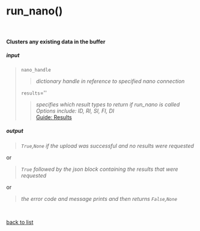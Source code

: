 # **run_nano()**
<br/>

#### Clusters any existing data in the buffer
##### input
>`nano_handle`
>>*dictionary handle in reference to specified nano connection*
>
>`results`=''
>>*specifies which result types to return if run_nano is called*    
>>*Options include: ID, RI, SI, FI, DI*     
>[Guide: Results](../Guides/Guide_Nano_Results.md)

##### output
>*`True`,`None` if the upload was successful and no results were requested*

or
>*`True` followed by the json block containing the results that were requested*

or
>*the error code and message prints and then returns `False`,`None`*

<br/>

[back to list](./Index.md)
